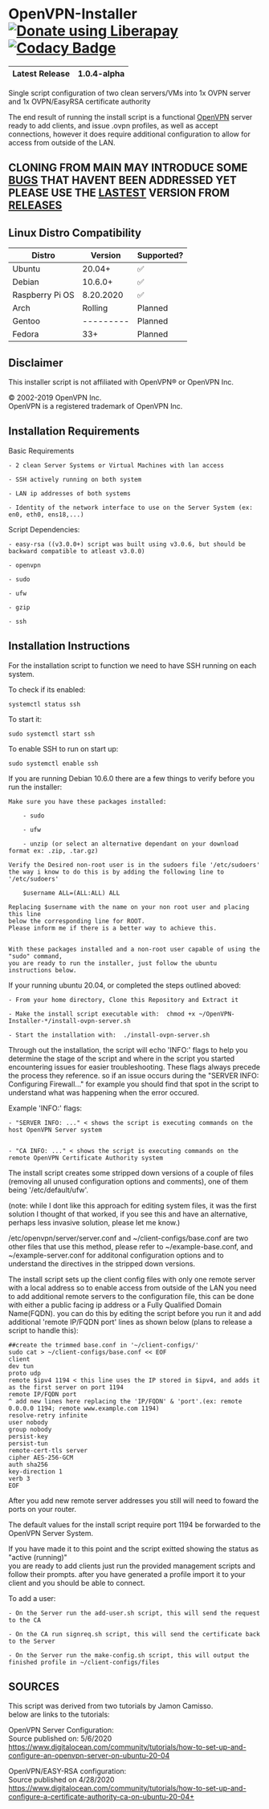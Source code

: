 # OpenVPN-Installer <noscript><a href="https://liberapay.com/DylanAKing/donate"><img alt="Donate using Liberapay" src="https://liberapay.com/assets/widgets/donate.svg"></a></noscript> [![Codacy Badge](https://api.codacy.com/project/badge/Grade/2e6459bb5b184250a1849a0e42aefa2f)](https://app.codacy.com/gh/DylanAKing/OpenVPN-Installer?utm_source=github.com&utm_medium=referral&utm_content=DylanAKing/OpenVPN-Installer&utm_campaign=Badge_Grade_Settings)

| Latest Release | 1.0.4-alpha |    
| -------------- | ----- |

Single script configuration of two clean servers/VMs into 1x OVPN server and 1x OVPN/EasyRSA certificate authority

The end result of running the install script is a functional [OpenVPN](https://openvpn.net) server ready to add clients, and issue .ovpn profiles,
as well as accept connections, however it does require additional configuration to allow for access from outside of the LAN.

## CLONING FROM MAIN MAY INTRODUCE SOME [BUGS](https://github.com/DylanAKing/OpenVPN-Installer/issues) THAT HAVENT BEEN ADDRESSED YET PLEASE USE THE [LASTEST](https://github.com/DylanAKing/OpenVPN-Installer/releases/latest) VERSION FROM [RELEASES](https://github.com/DylanAKing/OpenVPN-Installer/releases)

## Linux Distro Compatibility
| Distro          |  Version  |     Supported?     |
| --------------- | --------- | ------------------ |
|     Ubuntu      |  20.04+   | :white_check_mark: |
|     Debian      |  10.6.0+  | :white_check_mark: |
| Raspberry Pi OS | 8.20.2020 | :white_check_mark: |
|     Arch        |  Rolling  |      Planned       |
|     Gentoo      | --------- |      Planned       |
|     Fedora      |    33+    |      Planned       |

## Disclaimer
This installer script is not affiliated with OpenVPN® or OpenVPN Inc.

© 2002-2019 OpenVPN Inc.\
OpenVPN is a registered trademark of OpenVPN  Inc.

## Installation Requirements
Basic Requirements

    - 2 clean Server Systems or Virtual Machines with lan access
    
    - SSH actively running on both system
    
    - LAN ip addresses of both systems
      
    - Identity of the network interface to use on the Server System (ex: en0, eth0, ens18,...) 

Script Dependencies:

    - easy-rsa ((v3.0.0+) script was built using v3.0.6, but should be backward compatible to atleast v3.0.0)
    
    - openvpn
    
    - sudo
    
    - ufw
    
    - gzip
    
    - ssh

## Installation Instructions

For the installation script to function we need to have SSH running on each system.

To check if its enabled:

    systemctl status ssh

To start it:

    sudo systemctl start ssh
    
To enable SSH to run on start up:

    sudo systemctl enable ssh

If you are running Debian 10.6.0 there are a few things to verify before you run the installer:

    Make sure you have these packages installed:
    
        - sudo
    
        - ufw
    
        - unzip (or select an alternative dependant on your download format ex: .zip, .tar.gz)
    
    Verify the Desired non-root user is in the sudoers file '/etc/sudoers'
    the way i know to do this is by adding the following line to '/etc/sudoers'
    
        $username ALL=(ALL:ALL) ALL
      
    Replacing $username with the name on your non root user and placing this line
    below the corresponding line for ROOT.
    Please inform me if there is a better way to achieve this.

  
    With these packages installed and a non-root user capable of using the "sudo" command,
    you are ready to run the installer, just follow the ubuntu instructions below.

If your running ubuntu 20.04, or completed the steps outlined aboved:

    - From your home directory, Clone this Repository and Extract it
  
    - Make the install script executable with:  chmod +x ~/OpenVPN-Installer-*/install-ovpn-server.sh
  
    - Start the installation with:  ./install-ovpn-server.sh

Through out the installation, the script will echo 'INFO:' flags to help you determine the stage of 
the script and where in the script you started encountering issues for easier troubleshooting. These flags always
precede the process they reference. so if an issue occurs during the "SERVER INFO: Configuring Firewall..." for
example you should find that spot in the script to understand what was happening when the error occured.

Example 'INFO:' flags:

    - "SERVER INFO: ..." < shows the script is executing commands on the host OpenVPN Server system
    
    
    - "CA INFO: ..." < shows the script is executing commands on the remote OpenVPN Certificate Authority system
   
The install script creates some stripped down versions of a couple of files (removing all unused configuration options and 
comments), one of them being '/etc/default/ufw'.

(note: while I dont like this approach for editing system files, it was the first solution I thought of that worked,
if you see this and have an alternative, perhaps less invasive solution, please let me know.)

/etc/openvpn/server/server.conf and ~/client-configs/base.conf are two other files that use this method, please refer
to ~/example-base.conf, and ~/example-server.conf for additonal configuration options and to understand the 
directives in the stripped down versions.

The install script sets up the client config files with only one remote server with a local address so to enable access from 
outside of the LAN you need to add additional remote servers to the configuration file, this can be done with either
a public facing ip address or a Fully Qualified Domain Name(FQDN). you can do this by editing the script before you
run it and add additional 'remote IP/FQDN port' lines as shown below (plans to release a script to handle this):

    ##create the trimmed base.conf in '~/client-configs/'
    sudo cat > ~/client-configs/base.conf << EOF
    client
    dev tun
    proto udp
    remote $ipv4 1194 < this line uses the IP stored in $ipv4, and adds it as the first server on port 1194
    remote IP/FQDN port
    ^ add new lines here replacing the 'IP/FQDN' & 'port'.(ex: remote 0.0.0.0 1194; remote www.example.com 1194)
    resolve-retry infinite
    user nobody
    group nobody
    persist-key
    persist-tun
    remote-cert-tls server
    cipher AES-256-GCM
    auth sha256
    key-direction 1
    verb 3
    EOF

After you add new remote server addresses you still will need to foward the ports on your router.

The default values for the install script require port 1194 be forwarded to the OpenVPN Server System.

If you have made it to this point and the script exitted showing the status as "active (running)"\
you are ready to add clients just run the provided management scripts and follow their prompts.
after you have generated a profile import it to your client and you should be able to connect.

To add a user:

    - On the Server run the add-user.sh script, this will send the request to the CA
    
    - On the CA run signreq.sh script, this will send the certificate back to the Server
    
    - On the Server run the make-config.sh script, this will output the finished profile in ~/client-configs/files

## SOURCES

This script was derived from two tutorials by Jamon Camisso.\
below are links to the tutorials:

OpenVPN Server Configuration:\
Source published on: 5/6/2020\
https://www.digitalocean.com/community/tutorials/how-to-set-up-and-configure-an-openvpn-server-on-ubuntu-20-04

OpenVPN/EASY-RSA configuration:\
Source published on 4/28/2020\
https://www.digitalocean.com/community/tutorials/how-to-set-up-and-configure-a-certificate-authority-ca-on-ubuntu-20-04+

